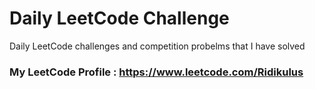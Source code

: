 # Daily LeetCode Challenge
Daily LeetCode challenges and competition probelms that I have solved

### My LeetCode Profile  : https://www.leetcode.com/Ridikulus

